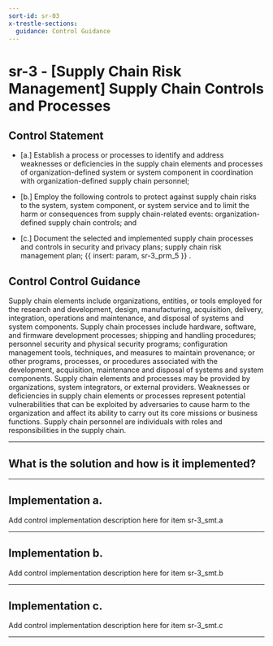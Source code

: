 ```yaml
---
sort-id: sr-03
x-trestle-sections:
  guidance: Control Guidance
---
```


# sr-3 - \[Supply Chain Risk Management\] Supply Chain Controls and Processes

## Control Statement

- \[a.\] Establish a process or processes to identify and address weaknesses or deficiencies in the supply chain elements and processes of organization-defined system or system component in coordination with organization-defined supply chain personnel;

- \[b.\] Employ the following controls to protect against supply chain risks to the system, system component, or system service and to limit the harm or consequences from supply chain-related events: organization-defined supply chain controls; and

- \[c.\] Document the selected and implemented supply chain processes and controls in security and privacy plans; supply chain risk management plan;  {{ insert: param, sr-3_prm_5 }} .

## Control Control Guidance

Supply chain elements include organizations, entities, or tools employed for the research and development, design, manufacturing, acquisition, delivery, integration, operations and maintenance, and disposal of systems and system components. Supply chain processes include hardware, software, and firmware development processes; shipping and handling procedures; personnel security and physical security programs; configuration management tools, techniques, and measures to maintain provenance; or other programs, processes, or procedures associated with the development, acquisition, maintenance and disposal of systems and system components. Supply chain elements and processes may be provided by organizations, system integrators, or external providers. Weaknesses or deficiencies in supply chain elements or processes represent potential vulnerabilities that can be exploited by adversaries to cause harm to the organization and affect its ability to carry out its core missions or business functions. Supply chain personnel are individuals with roles and responsibilities in the supply chain.

______________________________________________________________________

## What is the solution and how is it implemented?

<!-- Please leave this section blank and enter implementation details in the parts below. -->

______________________________________________________________________

## Implementation a.

Add control implementation description here for item sr-3_smt.a

______________________________________________________________________

## Implementation b.

Add control implementation description here for item sr-3_smt.b

______________________________________________________________________

## Implementation c.

Add control implementation description here for item sr-3_smt.c

______________________________________________________________________
